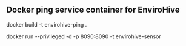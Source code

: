 ## Docker ping service container for EnviroHive

docker build -t envirohive-ping .


docker run --privileged -d -p 8090:8090 -t envirohive-sensor

